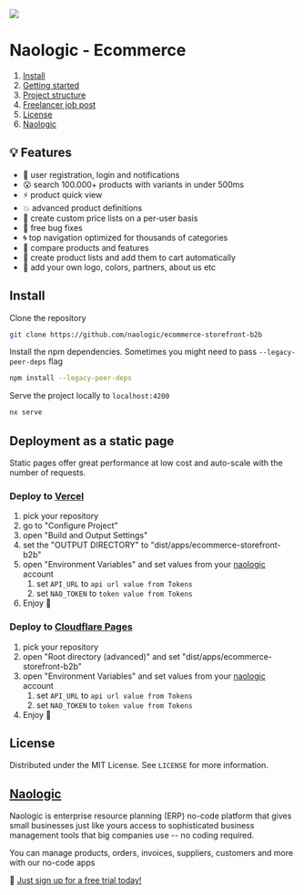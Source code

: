 ![](https://naologic.com/assets/images/nav/logo.svg)
# Naologic - Ecommerce


1.  [Install](#install)
2.  [Getting started](#getting-started)
3.  [Project structure](docs/PROJECT_STRUCTURE.md)
4.  [Freelancer job post](docs/FREELANCE_JOB.md)
5.  [License](#license)
5.  [Naologic](#naologic)

## :bulb: Features

- :racehorse: user registration, login and notifications
- :open_mouth: search 100.000+ products with variants in under 500ms
- :zap: product quick view
- :boom: advanced product definitions
- :hammer: create custom price lists on a per-user basis
- :bug: free bug fixes
- :cyclone: top navigation optimized for thousands of categories
- :milky_way: compare products and features
- :raised_hands: create product lists and add them to cart automatically
- :star2: add your own logo, colors, partners, about us etc

## Install

Clone the repository
```bash
git clone https://github.com/naologic/ecommerce-storefront-b2b
```

Install the npm dependencies. Sometimes you might need to pass `--legacy-peer-deps` flag
```bash
npm install --legacy-peer-deps
```

Serve the project locally to `localhost:4200`
```bash
nx serve
```

## Deployment as a static page
Static pages offer great performance at low cost and auto-scale with the number of requests.

### Deploy to [Vercel](vercel.com)

1. pick your repository
2. go to "Configure Project"
3. open "Build and Output Settings"
4. set the "OUTPUT DIRECTORY" to "dist/apps/ecommerce-storefront-b2b"
5. open "Environment Variables" and set values from your [naologic](https://naologic.com) account
   1. set `API_URL` to `api url value from Tokens` 
   2. set `NAO_TOKEN` to `token value from Tokens`
6. Enjoy :rocket:

### Deploy to [Cloudflare Pages](https://pages.cloudflare.com/)

1. pick your repository
2. open "Root directory (advanced)" and set "dist/apps/ecommerce-storefront-b2b"
5. open "Environment Variables" and set values from your [naologic](https://naologic.com) account
    1. set `API_URL` to `api url value from Tokens`
    2. set `NAO_TOKEN` to `token value from Tokens`
6. Enjoy :rocket:

## License

Distributed under the MIT License. See `LICENSE` for more information.

## [Naologic](https://naologic.com)
Naologic is enterprise resource planning (ERP) no-code platform that gives small businesses just like yours access to
sophisticated business management tools that big companies use -- no coding required. 

You can manage products, orders, invoices, suppliers, customers and more with our no-code apps

:tada: [Just sign up for a free trial today!](https://naologic.com/industries/supply-chain-distribution-for-wholesale-business)

